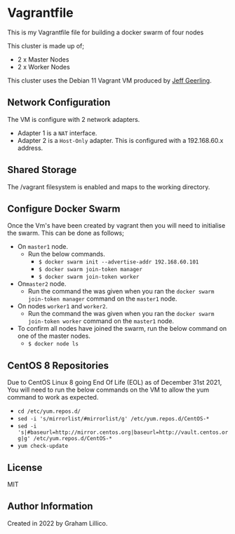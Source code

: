 # Vagrantfile

This is my Vagrantfile file for building a docker swarm of four nodes

This cluster is made up of;
    
  - 2 x Master Nodes
  - 2 x Worker Nodes

This cluster uses the Debian 11 Vagrant VM produced by [Jeff Geerling](https://app.vagrantup.com/geerlingguy/).

## Network Configuration

The VM is configure with 2 network adapters.

  - Adapter 1 is a `NAT` interface.
  - Adapter 2 is a `Host-Only` adapter. This is configured with a 192.168.60.x address.

## Shared Storage

The /vagrant filesystem is enabled and maps to the working directory.

## Configure Docker Swarm

Once the Vm's have been created by vagrant then you will need to initialise the swarm.  This can be done as follows;

  - On `master1` node.
    - Run the below commands.
      - `$ docker swarm init --advertise-addr 192.168.60.101`
      - `$ docker swarm join-token manager`
      - `$ docker swarm join-token worker`
  - On`master2` node.
    - Run the command the was given when you ran the `docker swarm join-token manager` command on the `master1` node. 
  - On nodes `worker1` and `worker2`.
    - Run the command the was given when you ran the `docker swarm join-token worker` command on the `master1` node.
  - To confirm all nodes have joined the swarm, run the below command on one of the master nodes.  
    - `$ docker node ls`

## CentOS 8 Repositories

Due to CentOS Linux 8 going End Of Life (EOL) as of December 31st 2021, You will need to run the below commands on the VM to allow the yum command to work as expected.

  - `cd /etc/yum.repos.d/`
  - `sed -i 's/mirrorlist/#mirrorlist/g' /etc/yum.repos.d/CentOS-*`
  - `sed -i 's|#baseurl=http://mirror.centos.org|baseurl=http://vault.centos.org|g' /etc/yum.repos.d/CentOS-*`
  - `yum check-update`

## License

MIT

## Author Information

Created in 2022 by Graham Lillico.
